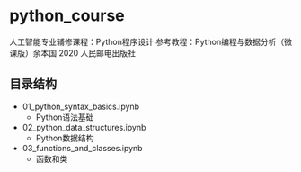 # python_course
人工智能专业辅修课程：Python程序设计
参考教程：Python编程与数据分析（微课版）余本国 2020 人民邮电出版社
## 目录结构
- 01_python_syntax_basics.ipynb
    - Python语法基础
- 02_python_data_structures.ipynb
    - Python数据结构
- 03_functions_and_classes.ipynb
    - 函数和类


